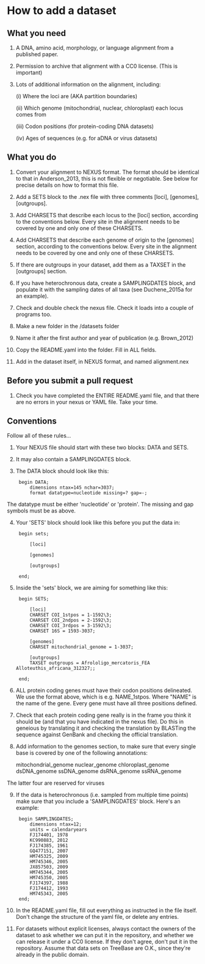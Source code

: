 How to add a dataset
====================

What you need
-------------

1. A DNA, amino acid, morphology, or language alignment from a published paper.

2. Permission to archive that alignment with a CC0 license. (This is important)

3. Lots of additional information on the alignment, including:

    (i) Where the loci are (AKA partition boundaries)

    (ii) Which genome (mitochondrial, nuclear, chloroplast) each locus comes from

    (iii) Codon positions (for protein-coding DNA datasets)

    (iv) Ages of sequences (e.g. for aDNA or virus datasets)


What you do
-----------

1. Convert your alignment to NEXUS format. The format should be identical to that in Anderson_2013, this is not flexible or negotiable. See below for precise details on how to format this file.

2. Add a SETS block to the .nex file with three comments [loci], [genomes], [outgroups].

3. Add CHARSETS that describe each locus to the [loci] section, according to the conventions below. Every site in the alignment needs to be covered by one and only one of these CHARSETS.

4. Add CHARSETS that describe each genome of origin to the [genomes] section, according to the conventions below. Every site in the alignment needs to be covered by one and only one of these CHARSETS.

5. If there are outgroups in your dataset, add them as a TAXSET in the [outgroups] section.

6. If you have heterochronous data, create a SAMPLINGDATES block, and populate it with the sampling dates of all taxa (see Duchene_2015a for an example).

7. Check and double check the nexus file. Check it loads into a couple of programs too.

7. Make a new folder in the /datasets folder

8. Name it after the first author and year of publication (e.g. Brown_2012)

9. Copy the README.yaml into the folder. Fill in ALL fields.

10. Add in the dataset itself, in NEXUS format, and named alignment.nex


Before you submit a pull request
--------------------------------

1. Check you have completed the ENTIRE README.yaml file, and that there are no errors in your nexus or YAML file. Take your time.

Conventions
-----------
Follow all of these rules...

1. Your NEXUS file should start with these two blocks: DATA and SETS.

2. It may also contain a SAMPLINGDATES block.

3. The DATA block should look like this:

        begin DATA;
            dimensions ntax=145 nchar=3037;
            format datatype=nucleotide missing=? gap=-;

The datatype must be either 'nucleotide' or 'protein'. The missing and gap symbols must be as above.

4. Your 'SETS' block should look like this before you put the data in:

        begin sets;

            [loci]

            [genomes]

            [outgroups]

        end;

5. Inside the 'sets' block, we are aiming for something like this:

        begin SETS;

            [loci]
            CHARSET COI_1stpos = 1-1592\3;
            CHARSET COI_2ndpos = 2-1592\3;
            CHARSET COI_3rdpos = 3-1592\3;
            CHARSET 16S = 1593-3037;

            [genomes]
            CHARSET mitochondrial_genome = 1-3037;

            [outgroups]
            TAXSET outgroups = Afrololigo_mercatoris_FEA Alloteuthis_africana_312327;;

        end;

6. ALL protein coding genes must have their codon positions delineated. We use the format above, which is e.g. NAME_1stpos. Where "NAME" is the name of the gene. Every gene must have all three positions defined.

7. Check that each protein coding gene really is in the frame you think it should be (and that you have indicated in the nexus file). Do this in geneious by translating it and checking the translation by BLASTing the sequence against GenBank and checking the official translation.

8. Add information to the genomes section, to make sure that every single base is covered by one of the following annotations:

    mitochondrial_genome
    nuclear_genome
    chloroplast_genome
    dsDNA_genome
    ssDNA_genome
    dsRNA_genome
    ssRNA_genome

The latter four are reserved for viruses

9. If the data is heterochronous (i.e. sampled from multiple time points) make sure that you include a 'SAMPLINGDATES' block. Here's an example:

        begin SAMPLINGDATES;
        	dimensions ntax=12;
        	units = calendaryears
        	FJ174401, 1978
        	KC990883, 2012
        	FJ174385, 1961
        	GQ477151, 2007
        	HM745325, 2009
        	HM745346, 2005
        	JX857503, 2009
        	HM745344, 2005
        	HM745350, 2005
        	FJ174397, 1988
        	FJ174412, 1993
        	HM745343, 2005
        end;

10. In the README.yaml file, fill out everything as instructed in the file itself. Don't change the structure of the yaml file, or delete any entries.

11. For datasets without explicit licenses, always contact the owners of the dataset to ask whether we can put it in the repository, and whether we can release it under a CC0 license. If they don't agree, don't put it in the repository. Assume that data sets on TreeBase are O.K., since they're already in the public domain.
